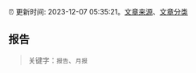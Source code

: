 :alarm_clock: 更新时间: 2023-12-07 05:35:21。[文章来源](/README.md)、[文章分类](/TAGS.md)

## 报告


> 关键字：`报告`、`月报`



